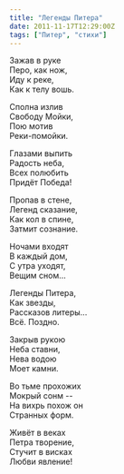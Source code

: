 ```yaml
---
title: "Легенды Питера"
date: 2011-11-17T12:29:00Z
tags: ["Питер", "стихи"]
---
```


Зажав в руке  
Перо, как нож,  
Иду к реке,  
Как к телу вошь.

Сполна излив  
Свободу Мойки,  
Пою мотив  
Реки-помойки.

Глазами выпить  
Радость неба,  
Всех полюбить  
Придёт Победа!

Пропав в стене,  
Легенд сказание,  
Как кол в спине,  
Затмит сознание.

Ночами входят  
В каждый дом,  
С утра уходят,  
Вещим сном...

Легенды Питера,  
Как звезды,  
Рассказов литеры...  
Всё. Поздно.

Закрыв рукою  
Неба ставни,  
Нева водою  
Моет камни.

Во тьме прохожих  
Мокрый сонм --  
На вихрь похож он  
Странных форм.

Живёт в веках  
Петра творение,  
Стучит в висках  
Любви явление!  
